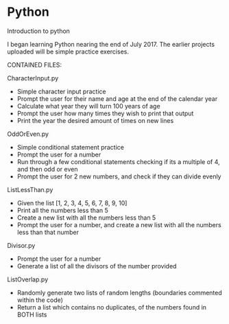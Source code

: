 # Python
Introduction to python

I began learning Python nearing the end of July 2017.  The earlier projects uploaded will be simple practice exercises.

CONTAINED FILES:

CharacterInput.py 
- Simple character input practice
- Prompt the user for their name and age at the end of the calendar year
- Calculate what year they will turn 100 years of age
- Prompt the user how many times they wish to print that output
- Print the year the desired amount of times on new lines

OddOrEven.py
- Simple conditional statement practice
- Prompt the user for a number
- Run through a few conditional statements checking if its a multiple of 4, and then odd or even
- Prompt the user for 2 new numbers, and check if they can divide evenly

ListLessThan.py
- Given the list [1, 2, 3, 4, 5, 6, 7, 8, 9, 10]
- Print all the numbers less than 5
- Create a new list with all the numbers less than 5
- Prompt the user for a number, and create a new list with all the numbers less than that number

Divisor.py
- Prompt the user for a number
- Generate a list of all the divisors of the number provided

ListOverlap.py
- Randomly generate two lists of random lengths (boundaries commented within the code)
- Return a list which contains no duplicates, of the numbers found in BOTH lists
